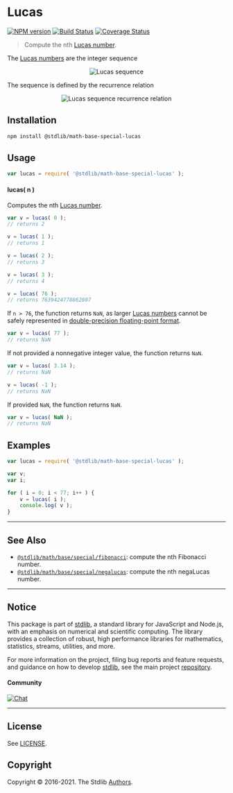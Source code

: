 <!--

@license Apache-2.0

Copyright (c) 2018 The Stdlib Authors.

Licensed under the Apache License, Version 2.0 (the "License");
you may not use this file except in compliance with the License.
You may obtain a copy of the License at

   http://www.apache.org/licenses/LICENSE-2.0

Unless required by applicable law or agreed to in writing, software
distributed under the License is distributed on an "AS IS" BASIS,
WITHOUT WARRANTIES OR CONDITIONS OF ANY KIND, either express or implied.
See the License for the specific language governing permissions and
limitations under the License.

-->

# Lucas

[![NPM version][npm-image]][npm-url] [![Build Status][test-image]][test-url] [![Coverage Status][coverage-image]][coverage-url] <!-- [![dependencies][dependencies-image]][dependencies-url] -->

> Compute the nth [Lucas number][lucas-number].

<section class="intro">

The [Lucas numbers][lucas-number] are the integer sequence

<!-- <equation class="equation" label="eq:lucas_sequence" align="center" raw="2, 1, 3, 4, 7, 11, 18, 29, 47, 76, 123, 199, 322, \ldots" alt="Lucas sequence"> -->

<div class="equation" align="center" data-raw-text="2, 1, 3, 4, 7, 11, 18, 29, 47, 76, 123, 199, 322, \ldots" data-equation="eq:lucas_sequence">
    <img src="https://cdn.jsdelivr.net/gh/stdlib-js/stdlib@bb29798906e119fcb2af99e94b60407a270c9b32/lib/node_modules/@stdlib/math/base/special/lucas/docs/img/equation_lucas_sequence.svg" alt="Lucas sequence">
    <br>
</div>

<!-- </equation> -->

The sequence is defined by the recurrence relation

<!-- <equation class="equation" label="eq:lucas_recurrence_relation" align="center" raw="L_n = \begin{cases}2 & \textrm{if}\ n = 0\\1 & \textrm{if}\ n = 1\\L_{n-1} + L_{n-2} & \textrm{if}\ n > 1\end{cases}" alt="Lucas sequence recurrence relation"> -->

<div class="equation" align="center" data-raw-text="L_n = \begin{cases}2 &amp; \textrm{if}\ n = 0\\1 &amp; \textrm{if}\ n = 1\\L_{n-1} + L_{n-2} &amp; \textrm{if}\ n &gt; 1\end{cases}" data-equation="eq:lucas_recurrence_relation">
    <img src="https://cdn.jsdelivr.net/gh/stdlib-js/stdlib@bb29798906e119fcb2af99e94b60407a270c9b32/lib/node_modules/@stdlib/math/base/special/lucas/docs/img/equation_lucas_recurrence_relation.svg" alt="Lucas sequence recurrence relation">
    <br>
</div>

<!-- </equation> -->

</section>

<!-- /.intro -->

<section class="installation">

## Installation

```bash
npm install @stdlib/math-base-special-lucas
```

</section>

<section class="usage">

## Usage

```javascript
var lucas = require( '@stdlib/math-base-special-lucas' );
```

#### lucas( n )

Computes the nth [Lucas number][lucas-number].

```javascript
var v = lucas( 0 );
// returns 2

v = lucas( 1 );
// returns 1

v = lucas( 2 );
// returns 3

v = lucas( 3 );
// returns 4

v = lucas( 76 );
// returns 7639424778862807
```

If `n > 76`, the function returns `NaN`, as larger [Lucas numbers][lucas-number] cannot be safely represented in [double-precision floating-point format][ieee754].

```javascript
var v = lucas( 77 );
// returns NaN
```

If not provided a nonnegative integer value, the function returns `NaN`.

```javascript
var v = lucas( 3.14 );
// returns NaN

v = lucas( -1 );
// returns NaN
```

If provided `NaN`, the function returns `NaN`.

```javascript
var v = lucas( NaN );
// returns NaN
```

</section>

<!-- /.usage -->

<section class="notes">

</section>

<!-- /.notes -->

<section class="examples">

## Examples

<!-- eslint no-undef: "error" -->

```javascript
var lucas = require( '@stdlib/math-base-special-lucas' );

var v;
var i;

for ( i = 0; i < 77; i++ ) {
    v = lucas( i );
    console.log( v );
}
```

</section>

<!-- /.examples -->

<!-- Section for related `stdlib` packages. Do not manually edit this section, as it is automatically populated. -->

<section class="related">

* * *

## See Also

-   <span class="package-name">[`@stdlib/math/base/special/fibonacci`][@stdlib/math/base/special/fibonacci]</span><span class="delimiter">: </span><span class="description">compute the nth Fibonacci number.</span>
-   <span class="package-name">[`@stdlib/math/base/special/negalucas`][@stdlib/math/base/special/negalucas]</span><span class="delimiter">: </span><span class="description">compute the nth negaLucas number.</span>

</section>

<!-- /.related -->

<!-- Section for all links. Make sure to keep an empty line after the `section` element and another before the `/section` close. -->


<section class="main-repo" >

* * *

## Notice

This package is part of [stdlib][stdlib], a standard library for JavaScript and Node.js, with an emphasis on numerical and scientific computing. The library provides a collection of robust, high performance libraries for mathematics, statistics, streams, utilities, and more.

For more information on the project, filing bug reports and feature requests, and guidance on how to develop [stdlib][stdlib], see the main project [repository][stdlib].

#### Community

[![Chat][chat-image]][chat-url]

---

## License

See [LICENSE][stdlib-license].


## Copyright

Copyright &copy; 2016-2021. The Stdlib [Authors][stdlib-authors].

</section>

<!-- /.stdlib -->

<!-- Section for all links. Make sure to keep an empty line after the `section` element and another before the `/section` close. -->

<section class="links">

[npm-image]: http://img.shields.io/npm/v/@stdlib/math-base-special-lucas.svg
[npm-url]: https://npmjs.org/package/@stdlib/math-base-special-lucas

[test-image]: https://github.com/stdlib-js/math-base-special-lucas/actions/workflows/test.yml/badge.svg
[test-url]: https://github.com/stdlib-js/math-base-special-lucas/actions/workflows/test.yml

[coverage-image]: https://img.shields.io/codecov/c/github/stdlib-js/math-base-special-lucas/main.svg
[coverage-url]: https://codecov.io/github/stdlib-js/math-base-special-lucas?branch=main

<!--

[dependencies-image]: https://img.shields.io/david/stdlib-js/math-base-special-lucas.svg
[dependencies-url]: https://david-dm.org/stdlib-js/math-base-special-lucas/main

-->

[chat-image]: https://img.shields.io/gitter/room/stdlib-js/stdlib.svg
[chat-url]: https://gitter.im/stdlib-js/stdlib/

[stdlib]: https://github.com/stdlib-js/stdlib

[stdlib-authors]: https://github.com/stdlib-js/stdlib/graphs/contributors

[stdlib-license]: https://raw.githubusercontent.com/stdlib-js/math-base-special-lucas/main/LICENSE

[lucas-number]: https://en.wikipedia.org/wiki/Lucas_number

[ieee754]: https://en.wikipedia.org/wiki/IEEE_754-1985

<!-- <related-links> -->

[@stdlib/math/base/special/fibonacci]: https://github.com/stdlib-js/math-base-special-fibonacci

[@stdlib/math/base/special/negalucas]: https://github.com/stdlib-js/math-base-special-negalucas

<!-- </related-links> -->

</section>

<!-- /.links -->
